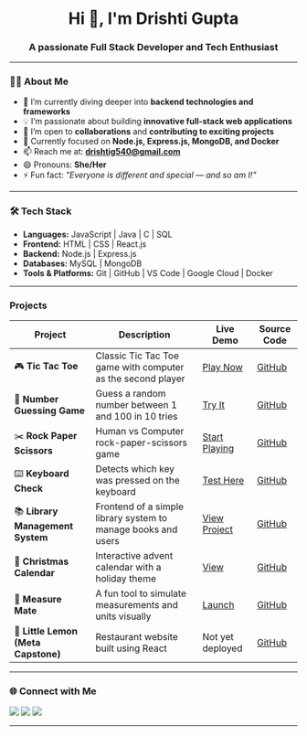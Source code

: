 <h1 align="center">Hi 👋, I'm Drishti Gupta</h1>
<h3 align="center">A passionate Full Stack Developer and Tech Enthusiast</h3>

---

### 👩‍💻 About Me

- 🌱 I’m currently diving deeper into **backend technologies and frameworks**  
- 💡 I’m passionate about building **innovative full-stack web applications**  
- 🤝 I’m open to **collaborations** and **contributing to exciting projects**  
- 🎯 Currently focused on **Node.js, Express.js, MongoDB, and Docker**  
- 📫 Reach me at: **drishtig540@gmail.com**  
- 😄 Pronouns: **She/Her**  
- ⚡ Fun fact: _"Everyone is different and special — and so am I!"_

---

### 🛠️ Tech Stack

- **Languages:** JavaScript | Java | C | SQL  
- **Frontend:** HTML | CSS | React.js  
- **Backend:** Node.js | Express.js  
- **Databases:** MySQL | MongoDB  
- **Tools & Platforms:** Git | GitHub | VS Code | Google Cloud | Docker  

---
### Projects
| Project                             | Description                                                   | Live Demo                                                                   | Source Code                                                           |
| ----------------------------------- | ------------------------------------------------------------- | --------------------------------------------------------------------------- | --------------------------------------------------------------------- |
| 🎮 **Tic Tac Toe**                  | Classic Tic Tac Toe game with computer as the second player   | [Play Now](https://drishti-cs1251.github.io/tic-tac-toe/)                   | [GitHub](https://github.com/drishti-cs1251/tic-tac-toe)               |
| 🔢 **Number Guessing Game**         | Guess a random number between 1 and 100 in 10 tries           | [Try It](https://drishti-cs1251.github.io/Number-Guessing-Game/)            | [GitHub](https://github.com/drishti-cs1251/Number-Guessing-Game)      |
| ✂️ **Rock Paper Scissors**          | Human vs Computer rock-paper-scissors game                    | [Start Playing](https://drishti-cs1251.github.io/Rock-Paper-Scissors/)      | [GitHub](https://github.com/drishti-cs1251/Rock-Paper-Scissors)       |
| ⌨️ **Keyboard Check**               | Detects which key was pressed on the keyboard                 | [Test Here](https://drishti-cs1251.github.io/KeyBoard-Check/)               | [GitHub](https://github.com/drishti-cs1251/KeyBoard-Check)            |
| 📚 **Library Management System**    | Frontend of a simple library system to manage books and users | [View Project](https://drishti-cs1251.github.io/library-app/) | [GitHub](https://github.com/drishti-cs1251/library-app) |
| 🎄 **Christmas Calendar**           | Interactive advent calendar with a holiday theme              | [View](https://github.com/drishti-cs1251/Christmas-calendar/deployments/github-pages)                | [GitHub](https://github.com/drishti-cs1251/Christmas-Calendar)        |
| 📏 **Measure Mate**                 | A fun tool to simulate measurements and units visually        | [Launch](https://drishti-cs1251.github.io/Measure-Mate/)                    | [GitHub](https://github.com/drishti-cs1251/Measure-Mate)              |
| 🍋 **Little Lemon (Meta Capstone)** | Restaurant website built using React                          | Not yet deployed                  | [GitHub](https://github.com/drishti-cs1251/little-lemon-meta)              |

---
### 🌐 Connect with Me

<p align="left">
  <a href="mailto:drishtig540@gmail.com"><img src="https://img.shields.io/badge/Gmail-D14836?style=flat&logo=gmail&logoColor=white" /></a>
  <a href="https://www.linkedin.com/in/drishti-gupta-882881266/"><img src="https://img.shields.io/badge/LinkedIn-blue?style=flat&logo=linkedin&logoColor=white" /></a>
  <a href="https://github.com/drishti-cs1251"><img src="https://img.shields.io/badge/GitHub-100000?style=flat&logo=github&logoColor=white" /></a>
</p>

---


<!---
drishti-cs1251/drishti-cs1251 is a ✨ special ✨ repository because its `README.md` (this file) appears on your GitHub profile.
You can click the Preview link to take a look at your changes.
--->
